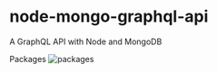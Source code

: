 
# node-mongo-graphql-api
A GraphQL API with Node and MongoDB

Packages
![packages](https://user-images.githubusercontent.com/63356649/121806280-090ab700-cc71-11eb-8a13-e62b2869ac42.JPG)

